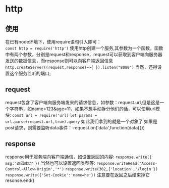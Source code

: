 # http

## 使用

在已有node环境下，使用require语句引入即可：  
    `const http = require('http')`
使用http创建一个服务,其参数为一个函数，函数中有两个参数，分别是request和response，request可以获取到客户端向服务器发送的数据信息，而response则可以向客户端返回信息
    `http.createServer((request,response)=>{
    }).listen("8080")`
当然，还得设置这个服务监听的端口;

## request

request包含了客户端向服务端发来的请求信息，如参数：request.url,但是这是一个字符串，如name=123&age=11，如果不想手动拆分他们的话，可以使用url模块:
    `const url = require('url)`
    `let params = url.parse(request.url,true).query`
如此我们拿到的就是一个对象了
如果是post请求，则需要监听data事件：
    request.on('data',function(data){})

## response

response用于服务端向客户端通信，如设置返回的内容:
    `response.write({`
         ` msg:'返回成功'`
    `})`
当然也可以设置返回类型等:
    `response.writeHead('Access-Control-Allow-Origin','*')`
    `response.write(302,{'location','/login'})`
    `response.write({'Set-Cookie':'name=he'})`
注意要在返回之后结束掉它
    resonse.end()

